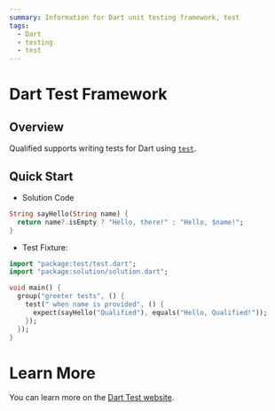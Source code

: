 ```yaml
---
summary: Information for Dart unit testing framework, test
tags:
  - Dart
  - testing
  - test
---
```


# Dart Test Framework

## Overview

Qualified supports writing tests for Dart using [`test`][1].

## Quick Start

- Solution Code

```dart
String sayHello(String name) {
  return name?.isEmpty ? "Hello, there!" : "Hello, $name!";
}
```

- Test Fixture:

```dart
import "package:test/test.dart";
import "package:solution/solution.dart";

void main() {
  group("greeter tests", () {
    test(" when name is provided", () {
      expect(sayHello("Qualified"), equals("Hello, Qualified!"));
    });
  });
}
```

# Learn More

You can learn more on the [Dart Test website][1].

[1]: https://pub.dev/packages/test

